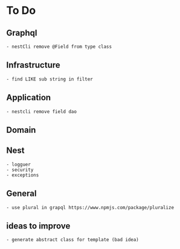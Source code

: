 # To Do

## Graphql
    - nestCli remove @Field from type class
## Infrastructure
    - find LIKE sub string in filter
## Application
    - nestcli remove field dao
## Domain
## Nest
    - logguer
    - security
    - exceptions
## General
    - use plural in grapql https://www.npmjs.com/package/pluralize

## ideas to improve
    - generate abstract class for template (bad idea)